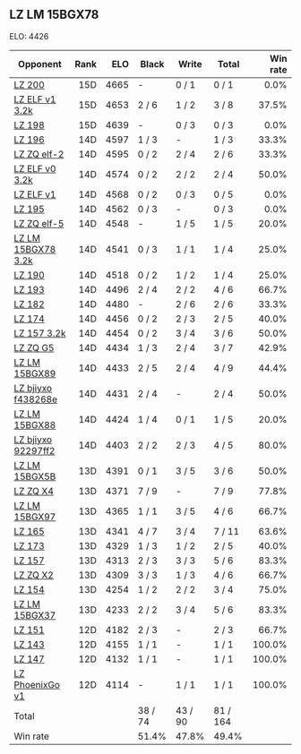 ## LZ LM 15BGX78 ##

ELO: 4426

Opponent | Rank | ELO | Black | Write | Total | Win rate
---------|-----:|----:|-------|-------|-------|-------:
[LZ 200](LZ%20200.md) | 15D | 4665 | - | 0 / 1 | 0 / 1 | 0.0%
[LZ ELF v1 3.2k](LZ%20ELF%20v1%203.2k.md) | 15D | 4653 | 2 / 6 | 1 / 2 | 3 / 8 | 37.5%
[LZ 198](LZ%20198.md) | 15D | 4639 | - | 0 / 3 | 0 / 3 | 0.0%
[LZ 196](LZ%20196.md) | 14D | 4597 | 1 / 3 | - | 1 / 3 | 33.3%
[LZ ZQ elf-2](LZ%20ZQ%20elf-2.md) | 14D | 4595 | 0 / 2 | 2 / 4 | 2 / 6 | 33.3%
[LZ ELF v0 3.2k](LZ%20ELF%20v0%203.2k.md) | 14D | 4574 | 0 / 2 | 2 / 2 | 2 / 4 | 50.0%
[LZ ELF v1](LZ%20ELF%20v1.md) | 14D | 4568 | 0 / 2 | 0 / 3 | 0 / 5 | 0.0%
[LZ 195](LZ%20195.md) | 14D | 4562 | 0 / 3 | - | 0 / 3 | 0.0%
[LZ ZQ elf-5](LZ%20ZQ%20elf-5.md) | 14D | 4548 | - | 1 / 5 | 1 / 5 | 20.0%
[LZ LM 15BGX78 3.2k](LZ%20LM%2015BGX78%203.2k.md) | 14D | 4541 | 0 / 3 | 1 / 1 | 1 / 4 | 25.0%
[LZ 190](LZ%20190.md) | 14D | 4518 | 0 / 2 | 1 / 2 | 1 / 4 | 25.0%
[LZ 193](LZ%20193.md) | 14D | 4496 | 2 / 4 | 2 / 2 | 4 / 6 | 66.7%
[LZ 182](LZ%20182.md) | 14D | 4480 | - | 2 / 6 | 2 / 6 | 33.3%
[LZ 174](LZ%20174.md) | 14D | 4456 | 0 / 2 | 2 / 3 | 2 / 5 | 40.0%
[LZ 157 3.2k](LZ%20157%203.2k.md) | 14D | 4454 | 0 / 2 | 3 / 4 | 3 / 6 | 50.0%
[LZ ZQ G5](LZ%20ZQ%20G5.md) | 14D | 4434 | 1 / 3 | 2 / 4 | 3 / 7 | 42.9%
[LZ LM 15BGX89](LZ%20LM%2015BGX89.md) | 14D | 4433 | 2 / 5 | 2 / 4 | 4 / 9 | 44.4%
[LZ bjiyxo f438268e](LZ%20bjiyxo%20f438268e.md) | 14D | 4431 | 2 / 4 | - | 2 / 4 | 50.0%
[LZ LM 15BGX88](LZ%20LM%2015BGX88.md) | 14D | 4424 | 1 / 4 | 0 / 1 | 1 / 5 | 20.0%
[LZ bjiyxo 92297ff2](LZ%20bjiyxo%2092297ff2.md) | 14D | 4403 | 2 / 2 | 2 / 3 | 4 / 5 | 80.0%
[LZ LM 15BGX5B](LZ%20LM%2015BGX5B.md) | 13D | 4391 | 0 / 1 | 3 / 5 | 3 / 6 | 50.0%
[LZ ZQ X4](LZ%20ZQ%20X4.md) | 13D | 4371 | 7 / 9 | - | 7 / 9 | 77.8%
[LZ LM 15BGX97](LZ%20LM%2015BGX97.md) | 13D | 4365 | 1 / 1 | 3 / 5 | 4 / 6 | 66.7%
[LZ 165](LZ%20165.md) | 13D | 4341 | 4 / 7 | 3 / 4 | 7 / 11 | 63.6%
[LZ 173](LZ%20173.md) | 13D | 4329 | 1 / 3 | 1 / 2 | 2 / 5 | 40.0%
[LZ 157](LZ%20157.md) | 13D | 4313 | 2 / 3 | 3 / 3 | 5 / 6 | 83.3%
[LZ ZQ X2](LZ%20ZQ%20X2.md) | 13D | 4309 | 3 / 3 | 1 / 3 | 4 / 6 | 66.7%
[LZ 154](LZ%20154.md) | 13D | 4254 | 1 / 2 | 2 / 2 | 3 / 4 | 75.0%
[LZ LM 15BGX37](LZ%20LM%2015BGX37.md) | 13D | 4233 | 2 / 2 | 3 / 4 | 5 / 6 | 83.3%
[LZ 151](LZ%20151.md) | 12D | 4182 | 2 / 3 | - | 2 / 3 | 66.7%
[LZ 143](LZ%20143.md) | 12D | 4155 | 1 / 1 | - | 1 / 1 | 100.0%
[LZ 147](LZ%20147.md) | 12D | 4132 | 1 / 1 | - | 1 / 1 | 100.0%
[LZ PhoenixGo v1](LZ%20PhoenixGo%20v1.md) | 12D | 4114 | - | 1 / 1 | 1 / 1 | 100.0%
Total | | | 38 / 74 | 43 / 90 | 81 / 164 | 
Win rate| | | 51.4% | 47.8% | 49.4% | 
